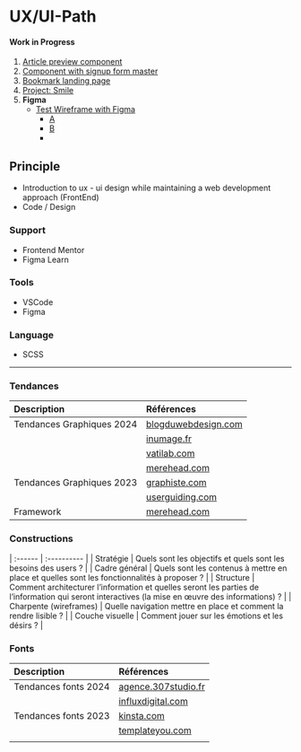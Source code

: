 # UX/UI-Path

#### Work in Progress
  1. [Article preview component](https://www.frontendmentor.io/challenges/article-preview-component-dYBN_pYFT) 
  2. [Component with signup form master](https://www.frontendmentor.io/challenges/intro-component-with-signup-form-5cf91bd49edda32581d28fd1)
  3. [Bookmark landing page](https://www.frontendmentor.io/challenges/bookmark-landing-page-5d0b588a9edda32581d29158)
  4. [Project: Smile]()
  5. __Figma__
      * [Test Wireframe with Figma](https://www.figma.com/file/pSAnXOIULneuTG2sezAdlG/TestWireframe?type=design&node-id=0%3A1&mode=design&t=khtYaHOxUjfrpotn-1)
         - [A](https://www.figma.com/file/VAkvr9aT5Eyx7rJzhXJkjF/Loading-animation?type=design&node-id=0%3A1&mode=design&t=xIyXKN75eMuCkjP6-1)
         - [B]()
         - 

## Principle

  - Introduction to ux - ui design while maintaining a web development approach (FrontEnd)
  - Code / Design

### Support

  - Frontend Mentor
  - Figma Learn

### Tools

  - VSCode
  - Figma

### Language

  - SCSS

---

### Tendances

| Description                    |Références                      |
| :--------                      | :----------------------------  |
| Tendances Graphiques 2024      | [blogduwebdesign.com](https://www.blogduwebdesign.com/blog/graphisme/tendances-graphiques-2024.html) |
|  | [inumage.fr](https://unimage.fr/5-grandes-tendances-du-design-web-en-2024/)  |
|   | [vatilab.com](https://www.vatilab.com/7-tendances-2024-design-web) |
| | [merehead.com](https://merehead.com/fr/blog/tendances-de-conception-graphique-2024/) |
| Tendances Graphiques 2023      |  [graphiste.com](https://graphiste.com/blog/tendances-graphiques-2023/) |
|                                |  [userguiding.com](https://userguiding.com/fr/blog/tendances-design-graphique/) |
| Framework  | [merehead.com](https://merehead.com/blog/css-frameworks-2024/)  |

### Constructions

|  :------                       | :----------                                                         |
| Stratégie                      | Quels sont les objectifs et quels sont les besoins des users ?      |
| Cadre général                  | Quels sont les contenus à mettre en place et quelles sont les fonctionnalités à proposer ? |
| Structure                      | Comment architecturer l’information et quelles seront les parties de l’information qui seront interactives (la mise en œuvre des informations) ?      |
| Charpente (wireframes)         | Quelle navigation mettre en place et comment la rendre lisible ?      |
| Couche visuelle                | Comment jouer sur les émotions et les désirs ?                        |

### Fonts

| Description                    |Références                      |
| :--------                      | :----------------------------  |
| Tendances fonts 2024      | [agence.307studio.fr](https://agence.307studio.fr/50-polices-decriture-a-telecharger-gratuitement/) |
| | [influxdigital.com](https://www.influxdigital.com/blog/24-best-free-fonts-for-2024/tendances-de-conception-graphique-2024/) |
|Tendances fonts 2023      |  [kinsta.com](https://kinsta.com/fr/blog/meilleures-polices-google-fonts/) |
|                                |  [templateyou.com](https://templateyou.com/css-3d-text-effects/) |
|   |   |


